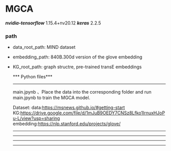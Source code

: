 # MGCA
***nvidia-tensorflow***         1.15.4+nv20.12
***keras***                      2.2.5

### path 
- data_root_path: MIND dataset

- embedding_path: 840B.300d version of the glove embedding

- KG_root_path: graph structre, pre-trained transE embeddings

  *** Python files***

  ---

  main.jpynb 、Place the data into the corresponding folder and run main.jpynb to train the MGCA model.

  Dataset: data:https://msnews.github.io/#getting-start
  KG:https://drive.google.com/file/d/1mJuB9OEDY7CNSz8Lfko1IrnuxHJoPu-L/view?usp=sharing
  embedding:https://nlp.stanford.edu/projects/glove/

  ---

  ---

  ---

  ---

  

  

  
